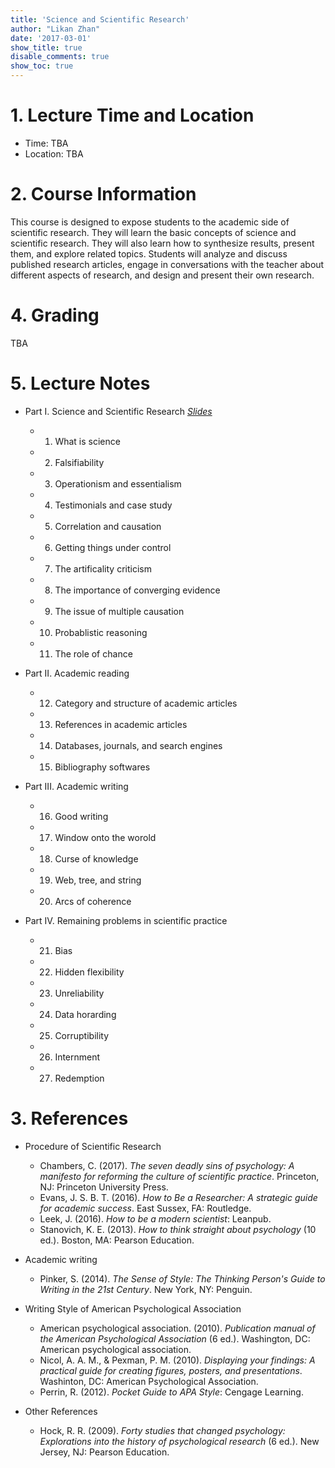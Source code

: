 ```yaml
---
title: 'Science and Scientific Research'
author: "Likan Zhan"
date: '2017-03-01'
show_title: true
disable_comments: true
show_toc: true
---
```

# 1. Lecture Time and Location

- Time: TBA
- Location: TBA

# 2. Course Information

This course is designed to expose students to the academic side of scientific research. They will learn the basic concepts of science and scientific research. They will also learn how to synthesize results, present them, and explore related topics. Students will analyze and discuss published research articles, engage in conversations with the teacher about different aspects of research, and design and present their own research.

# 4. Grading

TBA

# 5. Lecture Notes

- Part I. Science and Scientific Research <i class="fa fa-file-pdf-o">  [Slides](https://appendix.likan.info/Scientific-Research/Sci.Res.CH.01.pdf)</i>
    - 01. What is science
    - 02. Falsifiability
    - 03. Operationism and essentialism
    - 04. Testimonials and case study
    - 05. Correlation and causation
    - 06. Getting things under control
    - 07. The artificality criticism
    - 08. The importance of converging evidence
    - 09. The issue of multiple causation
    - 10. Probablistic reasoning
    - 11. The role of chance

- Part II. Academic reading
    - 12. Category and structure of academic articles
    - 13. References in academic articles
    - 14. Databases, journals, and search engines
    - 15. Bibliography softwares

- Part III. Academic writing
    - 16. Good writing
    - 17. Window onto the worold
    - 18. Curse of knowledge
    - 19. Web, tree, and string
    - 20. Arcs of coherence

- Part IV. Remaining problems in scientific practice
    - 21. Bias
    - 22. Hidden flexibility
    - 23. Unreliability
    - 24. Data horarding
    - 25. Corruptibility
    - 26. Internment
    - 27. Redemption

# 3. References

- Procedure of Scientific Research
    - Chambers, C. (2017). *The seven deadly sins of psychology: A manifesto for reforming the culture of scientific practice*. Princeton, NJ: Princeton University Press.
    - Evans, J. S. B. T. (2016). *How to Be a Researcher: A strategic guide for academic success*. East Sussex, FA: Routledge.
    - Leek, J. (2016). *How to be a modern scientist*: Leanpub.
    - Stanovich, K. E. (2013). *How to think straight about psychology* (10 ed.). Boston, MA: Pearson Education.

- Academic writing
    - Pinker, S. (2014). *The Sense of Style: The Thinking Person's Guide to Writing in the 21st Century*. New York, NY: Penguin.

- Writing Style of American Psychological Association
    - American psychological association. (2010). *Publication manual of the American Psychological Association* (6 ed.). Washington, DC: American psychological association.
    - Nicol, A. A. M., & Pexman, P. M. (2010). *Displaying your findings: A practical guide for creating figures, posters, and presentations*. Washinton, DC: American Psychological Association.
    - Perrin, R. (2012). *Pocket Guide to APA Style*: Cengage Learning.

- Other References
    - Hock, R. R. (2009). *Forty studies that changed psychology: Explorations into the history of psychological research* (6 ed.). New Jersey, NJ: Pearson Education.
